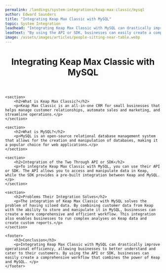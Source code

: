 ```yaml
---
permalink: /landings/system-integrations/keap-max-classic/mysql
author: Edward Saunders
title: "Integrating Keap Max Classic with MySQL"
topic: System Integration
leadhead: "Integrating Keap Max Classic with MySQL can drastically improve operational efficiency, allowing businesses to better understand and cater to their customers"
leadtext: "By using the API or SDK, businesses can easily create a comprehensive workflow that combines the power of Keap and MySQL."
image: /assets/images/articles/people-sitting-near-table.webp
---
```

<div class="arttext">	<header>
		<h1>Integrating Keap Max Classic with MySQL</h1>
	</header>
	
	<section>
		<h2>What is Keap Max Classic?</h2>
		<p>Keap Max Classic is an all-in-one CRM for small businesses that helps manage customer relationships, automate sales and marketing, and streamline operations.</p>
	</section>
	
	<section>
		<h2>What is MySQL?</h2>
		<p>MySQL is an open-source relational database management system that allows for the creation and manipulation of databases, making it a popular choice for web applications.</p>
	</section>
	
	<section>
		<h2>Integration of the Two Through API or SDK</h2>
		<p>To integrate Keap Max Classic with MySQL, you can use their API or SDK. The API allows you to access and manipulate data in Keap, while the SDK provides a pre-built integration between Keap and MySQL.</p>
	</section>
	
	<section>
		<h2>Problems Their Integration Solves</h2>
		<p>The integration of Keap Max Classic with MySQL solves the problem of having siloed data. By combining customer data from Keap with the ability to store and manipulate it in MySQL, businesses can create a more comprehensive and efficient workflow. This integration also enables businesses to run complex analyses on Keap data and create custom reports.</p>
	</section>
	
	<footer>
		<h3>Conclusion</h3>
		<p>Integrating Keap Max Classic with MySQL can drastically improve operational efficiency, allowing businesses to better understand and cater to their customers. By using the API or SDK, businesses can easily create a comprehensive workflow that combines the power of Keap and MySQL. </p>
	</footer>
</div>